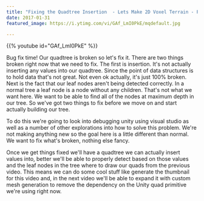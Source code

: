 ```yaml
---
title: "Fixing the Quadtree Insertion  - Lets Make 2D Voxel Terrain - Part 4"
date: 2017-01-31
featured_image: https://i.ytimg.com/vi/GAf_LmI0PkE/mqdefault.jpg

---
```


{{% youtube id="GAf_LmI0PkE" %}}

Bug fix time! Our quadtree is broken so let's fix it. There are two things broken right now that we need to fix. The first is insertion. It's not actually inserting any values into our quadtree. Since the point of data structures is to hold data that's not great. Not even ok actually, it's just 100% broken. Next is the fact that our leaf nodes aren't being detected correctly. In a normal tree a leaf node is a node without any children. That's not what we want here. We want to be able to find all of the nodes at maximum depth in our tree. So we've got two things to fix before we move on and start actually building our tree.

To do this we're going to look into debugging unity using visual studio as well as a number of other explorations into how to solve this problem. We're not making anything new so the goal here is a little different than normal. We want to fix what's broken, nothing else fancy.

Once we get things fixed we'll have a quadtree we can actually insert values into, better we'll be able to properly detect based on those values and the leaf nodes in the tree where to draw our quads from the previous video. This means we can do some cool stuff like generate the thumbnail for this video and, in the next video we'll be able to expand it with custom mesh generation to remove the dependency on the Unity quad primitive we're using right now.